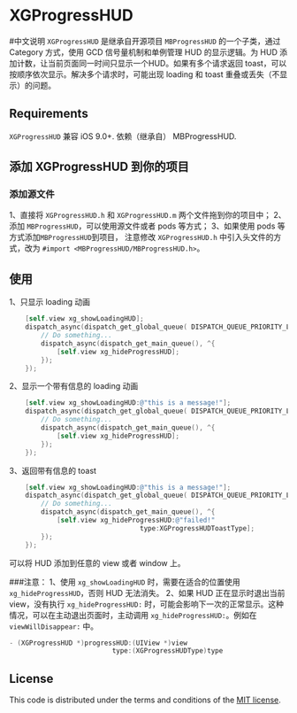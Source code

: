 # XGProgressHUD

#中文说明
`XGProgressHUD` 是继承自开源项目 `MBProgressHUD` 的一个子类，通过 Category 方式，使用 GCD 信号量机制和单例管理 HUD 的显示逻辑。为 HUD 添加计数，让当前页面同一时间只显示一个HUD。如果有多个请求返回 toast，可以按顺序依次显示。解决多个请求时，可能出现 loading 和 toast 重叠或丢失（不显示）的问题。


## Requirements

`XGProgressHUD` 兼容 iOS 9.0+. 依赖（继承自） MBProgressHUD.

## 添加 XGProgressHUD 到你的项目

### 添加源文件

1、直接将 `XGProgressHUD.h` 和 `XGProgressHUD.m` 两个文件拖到你的项目中；
2、添加 `MBProgressHUD`，可以使用源文件或者 pods 等方式；
3、如果使用 pods 等方式添加`MBProgressHUD`到项目，
注意修改 `XGProgressHUD.h` 中引入头文件的方式，改为 `#import <MBProgressHUD/MBProgressHUD.h>`。

## 使用
1、只显示 loading 动画
```objective-c
    [self.view xg_showLoadingHUD];
    dispatch_async(dispatch_get_global_queue( DISPATCH_QUEUE_PRIORITY_LOW, 0), ^{
        // Do something...
        dispatch_async(dispatch_get_main_queue(), ^{
            [self.view xg_hideProgressHUD];
        });
    });
```

2、显示一个带有信息的 loading 动画
```objective-c
    [self.view xg_showLoadingHUD:@"this is a message!"];
    dispatch_async(dispatch_get_global_queue( DISPATCH_QUEUE_PRIORITY_LOW, 0), ^{
        // Do something...
        dispatch_async(dispatch_get_main_queue(), ^{
            [self.view xg_hideProgressHUD];
        });
    });
```

3、返回带有信息的 toast
```objective-c
    [self.view xg_showLoadingHUD:@"this is a message!"];
    dispatch_async(dispatch_get_global_queue( DISPATCH_QUEUE_PRIORITY_LOW, 0), ^{
        // Do something...
        dispatch_async(dispatch_get_main_queue(), ^{
            [self.view xg_hideProgressHUD:@"failed!"
                                 type:XGProgressHUDToastType];
        });
    });
```

可以将 HUD 添加到任意的 view 或者 window 上。

###注意：
1、使用 `xg_showLoadingHUD` 时，需要在适合的位置使用 `xg_hideProgressHUD`，否则 HUD 无法消失。
2、如果 HUD 正在显示时退出当前 view，没有执行 `xg_hideProgressHUD:` 时，可能会影响下一次的正常显示。这种情况，可以在主动退出页面时，主动调用 `xg_hideProgressHUD:`。例如在 `viewWillDisappear:` 中。


```objective-c
- (XGProgressHUD *)progressHUD:(UIView *)view
                          type:(XGProgressHUDType)type
```

## License

This code is distributed under the terms and conditions of the [MIT license](LICENSE).
